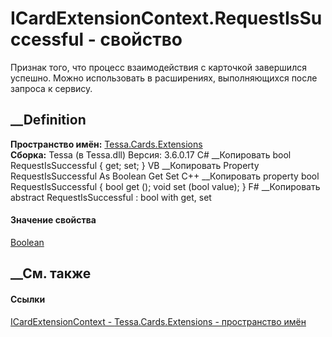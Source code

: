# ICardExtensionContext.RequestIsSuccessful - свойство
Признак того, что процесс взаимодействия с карточкой завершился успешно. Можно
использовать в расширениях, выполняющихся после запроса к сервису.
## __Definition
 **Пространство имён:** [Tessa.Cards.Extensions](N_Tessa_Cards_Extensions.htm)  
 **Сборка:** Tessa (в Tessa.dll) Версия: 3.6.0.17
C# __Копировать
     bool RequestIsSuccessful { get; set; }
VB __Копировать
     Property RequestIsSuccessful As Boolean
    	Get
    	Set
C++ __Копировать
    property bool RequestIsSuccessful {
    	bool get ();
    	void set (bool value);
    }
F# __Копировать
     abstract RequestIsSuccessful : bool with get, set
#### Значение свойства
[Boolean](https://learn.microsoft.com/dotnet/api/system.boolean)
##  __См. также
#### Ссылки
[ICardExtensionContext - ](T_Tessa_Cards_Extensions_ICardExtensionContext.htm)
[Tessa.Cards.Extensions - пространство имён](N_Tessa_Cards_Extensions.htm)
